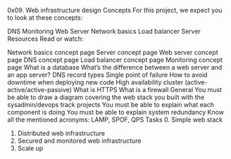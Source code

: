0x09. Web infrastructure design
Concepts
For this project, we expect you to look at these concepts:

DNS
Monitoring
Web Server
Network basics
Load balancer
Server
Resources
Read or watch:

Network basics concept page
Server concept page
Web server concept page
DNS concept page
Load balancer concept page
Monitoring concept page
What is a database
What’s the difference between a web server and an app server?
DNS record types
Single point of failure
How to avoid downtime when deploying new code
High availability cluster (active-active/active-passive)
What is HTTPS
What is a firewall
General
You must be able to draw a diagram covering the web stack you built with the sysadmin/devops track projects
You must be able to explain what each component is doing
You must be able to explain system redundancy
Know all the mentioned acronyms: LAMP, SPOF, QPS
Tasks
0. Simple web stack
1. Distributed web infrastructure
2. Secured and monitored web infrastructure
3. Scale up
